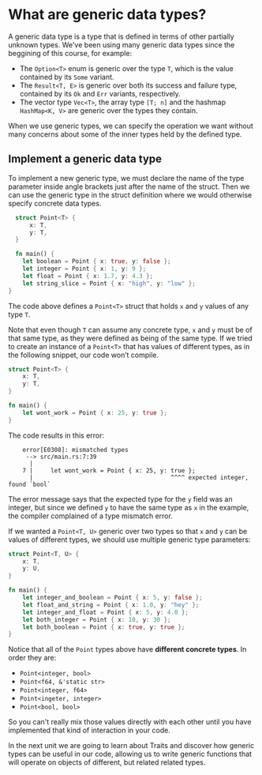# What are generic data types?

A generic data type is a type that is defined in terms of other partially unknown types. We've been using many generic data types since the beggining of this course, for example:

- The `Option<T>` enum is generic over the type `T`, which is the value contained by its `Some` variant.
- The `Result<T, E>` is generic over both its success and failure type, contained by its `Ok` and `Err` variants, respectively.
- The vector type `Vec<T>`, the array type `[T; n]` and the hashmap `HashMap<K, V>` are generic over the types they contain.

When we use generic types, we can specify the operation we want without many concerns about some of the inner types held by the defined type.

## Implement a generic data type

To implement a new generic type, we must declare the name of the type parameter inside angle brackets just after the name of the struct. Then we can use the generic type in the struct definition where we would otherwise specify concrete data types.

```rust
  struct Point<T> {
      x: T,
      y: T,
  }

  fn main() {
    let boolean = Point { x: true, y: false };
    let integer = Point { x: 1, y: 9 };
    let float = Point { x: 1.7, y: 4.3 };
    let string_slice = Point { x: "high", y: "low" };
}
```

The code above defines a `Point<T>` struct that holds `x` and `y` values of any type `T`.

Note that even though `T` can assume any concrete type, `x` and `y` must be of that same type, as they were defined as being of the same type. If we tried to create an instance of a `Point<T>` that has values of different types, as in the following snippet, our code won’t compile.

```rust
struct Point<T> {
    x: T,
    y: T,
}

fn main() {
    let wont_work = Point { x: 25, y: true };
}
```

The code results in this error:

```output
    error[E0308]: mismatched types
     --> src/main.rs:7:39
      |
    7 |     let wont_work = Point { x: 25, y: true };
      |                                       ^^^^ expected integer, found `bool`
```

The error message says that the expected type for the `y` field was an integer, but since we defined `y` to have the same type as `x` in the example, the compiler complained of a type mismatch error.

If we wanted a `Point<T, U>` generic over two types so that `x` and `y` can be values of different types, we should use multiple generic type parameters:

```rust
struct Point<T, U> {
    x: T,
    y: U,
}

fn main() {
    let integer_and_boolean = Point { x: 5, y: false };
    let float_and_string = Point { x: 1.0, y: "hey" };
    let integer_and_float = Point { x: 5, y: 4.0 };
    let both_integer = Point { x: 10, y: 30 };
    let both_boolean = Point { x: true, y: true };
}
```

Notice that all of the `Point` types above have **different concrete types**. In order they are:

- `Point<integer, bool>`
- `Point<f64, &'static str>`
- `Point<integer, f64>`
- `Point<ingeter, integer>`
- `Point<bool, bool>`

So you can't really mix those values directly with each other until you have implemented that kind of interaction in your code.

In the next unit we are going to learn about Traits and discover how generic types can be useful in our code, allowing us to write generic functions that will operate on objects of different, but related related types.
